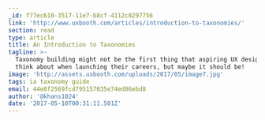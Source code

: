 ```yaml
---
_id: f77ec610-3517-11e7-b8cf-4112c0297756
link: 'http://www.uxbooth.com/articles/introduction-to-taxonomies/'
section: read
type: article
title: An Introduction to Taxonomies
tagline: >-
  Taxonomy building might not be the first thing that aspiring UX designers
  think about when launching their careers, but maybe it should be!
image: 'http://assets.uxbooth.com/uploads/2017/05/image7.jpg'
tags: ia taxonomy guide
email: 44e8f2569fcd795157035e74ed86ebd8
author: '@khans1024'
date: '2017-05-10T00:31:11.501Z'
---
```

